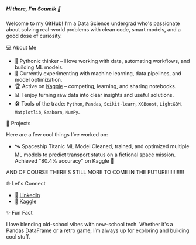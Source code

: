 ##### Hi there, I'm Soumik 👋

Welcome to my GitHub! I'm a Data Science undergrad who's passionate about solving real-world problems with clean code, smart models, and a good dose of curiosity.



💻 About Me

- 🧠 Pythonic thinker – I love working with data, automating workflows, and building ML models.
- 🧪 Currently experimenting with machine learning, data pipelines, and model optimization.
- 🏆 Active on [Kaggle]((https://www.kaggle.com/soumikdey442)) – competing, learning, and sharing notebooks.
- 📊 I enjoy turning raw data into clear insights and useful solutions.
- 🛠 Tools of the trade: `Python`, `Pandas`, `Scikit-learn`, `XGBoost`, `LightGBM`, `Matplotlib`, `Seaborn`, `NumPy`.



🚀 Projects

Here are a few cool things I’ve worked on:

- 🛰 Spaceship Titanic ML Model
  Cleaned, trained, and optimized multiple ML models to predict transport status on a fictional space mission.  
  Achieved "80.4% accuracy" on Kaggle 🚀

AND OF COURSE THERE'S STILL MORE TO COME IN THE FUTURE!!!!!!!!!!!

 🌐 Let's Connect

- 🔗 [LinkedIn](www.linkedin.com/in/soumik-dey-669124335)  
- 📂 [Kaggle]((https://www.kaggle.com/soumikdey442))  

 ✨ Fun Fact

I love blending old-school vibes with new-school tech. Whether it's a Pandas DataFrame or a retro game, I’m always up for exploring and building cool stuff.

